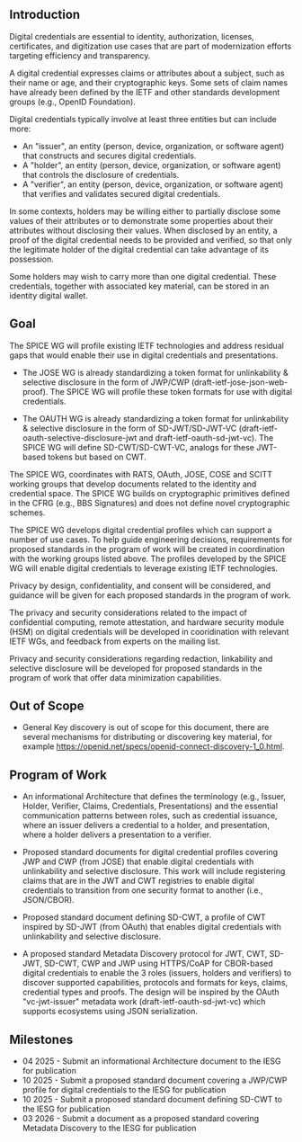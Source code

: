 ## Introduction

Digital credentials are essential to identity, authorization, licenses, certificates, and digitization use cases that are part of modernization efforts targeting efficiency and transparency.

A digital credential expresses claims or attributes about a subject, such as their name or age, and their cryptographic keys. Some sets of claim names have already been defined by the IETF and other standards development groups (e.g., OpenID Foundation).

Digital credentials typically involve at least three entities but can include more:

*	An "issuer", an entity (person, device, organization, or software agent) that constructs and secures digital credentials.
*	A "holder", an entity (person, device, organization, or software agent) that controls the disclosure of credentials.
*	A "verifier", an entity (person, device, organization, or software agent) that verifies and validates secured digital credentials.

In some contexts, holders may be willing either to partially disclose some values of their attributes or to demonstrate some properties about their attributes without disclosing their values. When disclosed by an entity, a proof of the digital credential needs to be provided and verified, so that only the legitimate holder of the digital credential can take advantage of its possession.

Some holders may wish to carry more than one digital credential.
These credentials, together with associated key material, can be stored in an identity digital wallet.


## Goal

The SPICE WG will profile existing IETF technologies and address residual gaps that would enable their use in digital credentials and presentations.

- The JOSE WG is already standardizing a token format for unlinkability & selective disclosure in the form of JWP/CWP (draft-ietf-jose-json-web-proof). The SPICE WG will profile these token formats for use with digital credentials. 


- The OAUTH WG is already standardizing a token format for unlinkability & selective disclosure in the form of SD-JWT/SD-JWT-VC (draft-ietf-oauth-selective-disclosure-jwt and draft-ietf-oauth-sd-jwt-vc). The SPICE WG will define SD-CWT/SD-CWT-VC, analogs for these JWT-based tokens but based on CWT. 


The SPICE WG, coordinates with RATS, OAuth, JOSE, COSE and SCITT working groups that develop documents related to the identity and credential space. The SPICE WG builds on cryptographic primitives defined in the CFRG (e.g., BBS Signatures) and does not define novel cryptographic schemes.

The SPICE WG develops digital credential profiles which can support a number of use cases.
To help guide engineering decisions, requirements for proposed standards in the program of work will be created in coordination with the working groups listed above.
The profiles developed by the SPICE WG will enable digital credentials to leverage existing IETF technologies.

Privacy by design, confidentiality, and consent will be considered, and guidance will be given for each proposed standards in the program of work.

The privacy and security considerations related to the impact of confidential computing, remote attestation, and hardware security module (HSM) on digital credentials will be developed in cooridination with relevant IETF WGs, and feedback from experts on the mailing list.

Privacy and security considerations regarding redaction, linkability and selective disclosure will be developed for proposed standards in the program of work that offer data minimization capabilities.

## Out of Scope

*	General Key discovery is out of scope for this document, there are several mechanisms for distributing or discovering key material, for example https://openid.net/specs/openid-connect-discovery-1_0.html.

## Program of Work

* An informational Architecture that defines the terminology (e.g., Issuer, Holder, Verifier, Claims, Credentials, Presentations) and the essential communication patterns between roles, such as credential issuance, where an issuer delivers a credential to a holder, and presentation, where a holder delivers a presentation to a verifier. 

* Proposed standard documents for digital credential profiles covering JWP and CWP (from JOSE) that enable digital credentials with unlinkability and selective disclosure. This work will include registering claims that are in the JWT and CWT registries to enable digital credentials to transition from one security format to another (i.e., JSON/CBOR). 

* Proposed standard document defining SD-CWT, a profile of CWT inspired by SD-JWT (from OAuth) that enables digital credentials with unlinkability and selective disclosure.

* A proposed standard Metadata Discovery protocol for JWT, CWT, SD-JWT, SD-CWT, CWP and JWP using HTTPS/CoAP for CBOR-based digital credentials to enable the 3 roles (issuers, holders and verifiers) to discover supported capabilities, protocols and formats for keys, claims, credential types and proofs.  The design will be inspired by the OAuth "vc-jwt-issuer" metadata work (draft-ietf-oauth-sd-jwt-vc) which supports ecosystems using JSON serialization.

## Milestones

* 04 2025 - Submit an informational Architecture document to the IESG for publication
* 10 2025 - Submit a proposed standard document covering a JWP/CWP profile for digital credentials  to the IESG for publication
* 10 2025 - Submit a proposed standard document defining SD-CWT to the IESG for publication
* 03 2026 - Submit a document as a proposed standard covering Metadata Discovery to the IESG for publication


